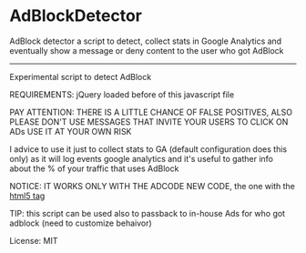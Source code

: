 AdBlockDetector
===============

AdBlock detector a script to detect, collect stats in Google Analytics and eventually show a message or deny content to the user who got AdBlock

____
 
  Experimental script to detect AdBlock
  
  REQUIREMENTS: jQuery loaded before of this javascript file
  
  PAY ATTENTION: THERE IS A LITTLE CHANCE OF FALSE POSITIVES,
  ALSO PLEASE DON'T USE MESSAGES THAT INVITE YOUR USERS TO CLICK ON ADs
  USE IT AT YOUR OWN RISK
 
  I advice to use it just to collect stats to GA (default configuration does this only)
  as it will log events google analytics and it's useful to
  gather info about the % of your traffic that uses AdBlock
  
  NOTICE: IT WORKS ONLY WITH THE ADCODE NEW CODE, the one with the <ins> html5 tag
  
  TIP: this script can be used also to passback to in-house Ads for who got adblock (need to customize behaivor)
  
  
  License: MIT 
 
